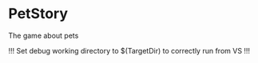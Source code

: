 # PetStory
The game about pets

!!! Set debug working directory to $(TargetDir) to correctly run from VS !!!

